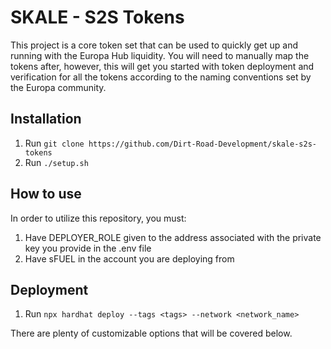 # SKALE - S2S Tokens 

This project is a core token set that can be used to quickly get up and running with the Europa Hub liquidity.
You will need to manually map the tokens after, however, this will get you started with token deployment and verification for all the tokens according to the naming conventions set by the Europa community.

## Installation
1) Run ```git clone https://github.com/Dirt-Road-Development/skale-s2s-tokens```
2) Run ```./setup.sh```

## How to use

In order to utilize this repository, you must:

1) Have DEPLOYER_ROLE given to the address associated with the private key you provide in the .env file
2) Have sFUEL in the account you are deploying from

## Deployment
1) Run ```npx hardhat deploy --tags <tags> --network <network_name>```

There are plenty of customizable options that will be covered below.


